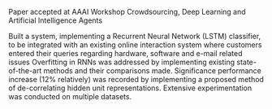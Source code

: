 Paper accepted at AAAI Workshop Crowdsourcing, Deep Learning and Artificial Intelligence Agents

Built a system, implementing a Recurrent Neural Network (LSTM) classifier, to be integrated with an existing online interaction system where customers entered their queries regarding hardware, software and e-mail related issues Overfitting in RNNs was addressed by implementing existing state-of-the-art methods and their comparisons made. Significance performance increase (12% relatively) was recorded by implementing a proposed method of de-correlating hidden unit representations. Extensive experimentation was conducted on multiple datasets.
